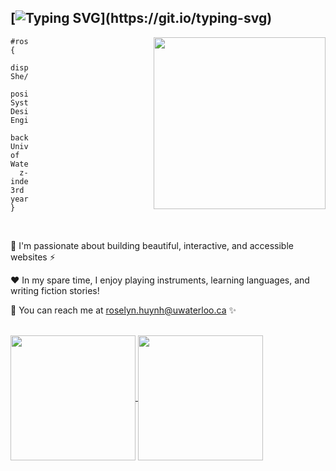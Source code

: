 [![Typing SVG](https://readme-typing-svg.demolab.com?font=Rubik&weight=600&size=36&duration=5500&pause=1000&color=7F85D7&vCenter=true&width=435&lines=Hi%2C+I'm+Roselyn!)](https://git.io/typing-svg)
-
<img align='right' style="margin-left: 200px" src="https://media0.giphy.com/media/PAuDiTd7DLwYagLGH3/giphy.gif?cid=6c09b952585rrt0lmxbbbtez8ftpbhr3jfu3yur1i8930tad&ep=v1_stickers_related&rid=giphy.gif&ct=s" width="275" />

```
#roselyn {
  display: She/Her;
  position: Systems Design Engineering;
  background: University of Waterloo;
  z-index: 3rd year;
}
```
<br />

💭 I'm passionate about building beautiful, interactive, and accessible websites ⚡️

♥️ In my spare time, I enjoy playing instruments, learning languages, and writing fiction stories!

🧷 You can reach me at roselyn.huynh@uwaterloo.ca ✨

<br />

<a href="https://github.com/anuraghazra/github-readme-stats">
  <img height=200 align="center" src="https://github-readme-stats-roselynh100.vercel.app/api?username=roselynh100&show_icons=true&hide=stars&show=reviews&hide_rank=true&custom_title=Roselyn's%20GitHub%20Stats&theme=rose_pine" />
</a>
<a href="https://github.com/anuraghazra/convoychat">
  <img height=200 align="center" src="https://github-readme-stats-roselynh100.vercel.app/api/top-langs/?username=roselynh100&langs_count=5&hide=java,c%2B%2B,ruby&layout=donut&theme=rose_pine" />
</a>
